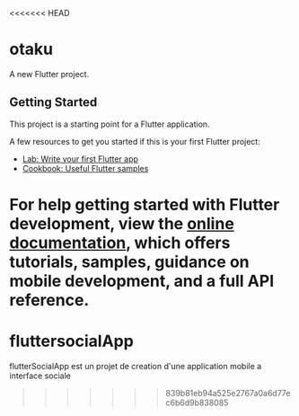 <<<<<<< HEAD
# otaku

A new Flutter project.

## Getting Started

This project is a starting point for a Flutter application.

A few resources to get you started if this is your first Flutter project:

- [Lab: Write your first Flutter app](https://docs.flutter.dev/get-started/codelab)
- [Cookbook: Useful Flutter samples](https://docs.flutter.dev/cookbook)

For help getting started with Flutter development, view the
[online documentation](https://docs.flutter.dev/), which offers tutorials,
samples, guidance on mobile development, and a full API reference.
=======
# fluttersocialApp
flutterSocialApp  est un projet de creation d'une application mobile a interface sociale
>>>>>>> 839b81eb94a525e2767a0a6d77ec6b6d9b838085
